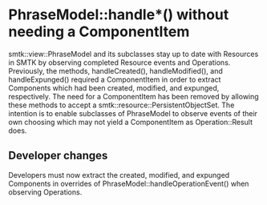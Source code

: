 # PhraseModel::handle*() without needing a ComponentItem

smtk::view::PhraseModel and its subclasses stay up to date with Resources in
SMTK by observing completed Resource events and Operations. Previously, the
methods, handleCreated(), handleModified(), and handleExpunged() required a
ComponentItem in order to extract Components which had been created, modified,
and expunged, respectively. The need for a ComponentItem has been removed by
allowing these methods to accept a smtk::resource::PersistentObjectSet. The
intention is to enable subclasses of PhraseModel to observe events of their
own choosing which may not yield a ComponentItem as Operation::Result does.

## Developer changes

Developers must now extract the created, modified, and expunged Components in
overrides of PhraseModel::handleOperationEvent() when observing Operations.

